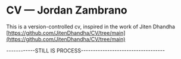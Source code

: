 # CV — Jordan Zambrano


This is a version-controlled cv, inspired in the work of Jiten Dhandha [https://github.com/JitenDhandha/CV/tree/main](https://github.com/JitenDhandha/CV/tree/main)


------------STILL IS PROCESS-----------------------------------

